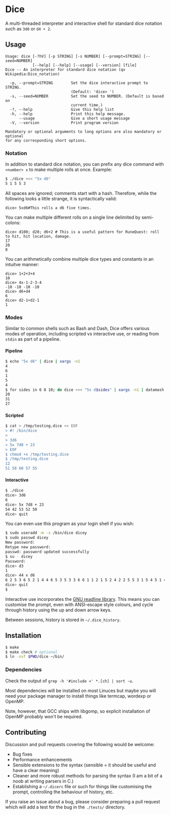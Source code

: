 Dice
====

A multi-threaded interpreter and interactive shell for standard dice notation such as `3d6` or `d4 + 2`.


Usage
----

```
Usage: dice [-?hV] [-p STRING] [-s NUMBER] [--prompt=STRING] [--seed=NUMBER]
            [--help] [--help] [--usage] [--version] [file]
Dice -- An interpreter for standard dice notation (qv Wikipedia:Dice_notation)

  -p, --prompt=STRING        Set the dice interactive prompt to STRING.
                             (Default: 'dice> ')
  -s, --seed=NUMBER          Set the seed to NUMBER. (Default is based on
                             current time.)
  -?, --help                 Give this help list
  -h, --help                 Print this help message.
      --usage                Give a short usage message
  -V, --version              Print program version

Mandatory or optional arguments to long options are also mandatory or optional
for any corresponding short options.
```

### Notation

In addition to standard dice notation,
you can prefix any dice command with `<number> x` to make multiple rolls at once.
Example:

```sh
$ ./dice <<< "5x d6"
5 1 5 5 3
```

All spaces are ignored; comments start with a hash.
Therefore, while the following looks a little strange, it is syntactically valid:

```
dice> 5xd6#This rolls a d6 five times.
```

You can make multiple different rolls on a single line delimited by semi-colons:

```
dice> d100; d20; d6+2 # This is a useful pattern for RuneQuest: roll to hit, hit location, damage.
17
20
8
```

You can arithmetically combine multiple dice types and constants in an intuitve manner:

```
dice> 1+2+3+4
10
dice> 4x-1-2-3-4
-10 -10 -10 -10
dice> d6+d4
6
dice> d2-1+d2-1
1
```


### Modes

Similar to common shells such as Bash and Dash, Dice offers various modes of operation, including scripted vs interactive use, or reading from `stdin` as part of a pipeline.

#### Pipeline

```sh
$ echo "5x d6" | dice | xargs -n1
4
6
1
5
4
$ for sides in 6 8 10; do dice <<< "5x d$sides" | xargs -n1 | datamash sum 1; done
20
31
27
```


#### Scripted

```sh
$ cat > /tmp/testing.dice << EOF
> #! /bin/dice
>
> 3d6
> 5x 7d8 + 23
> EOF
$ chmod +x /tmp/testing.dice
$ /tmp/testing.dice
12
51 58 60 57 55
```


#### Interactive

```sh
$ ./dice
dice> 3d6
6
dice> 5x 7d8 + 23
54 42 53 52 50
dice> quit
```

You can even use this program as your login shell if you wish:

```sh
$ sudo useradd -m -s /bin/dice dicey
$ sudo passwd dicey
New password:
Retype new password:
passwd: password updated successfully
$ su - dicey
Password:
dice> d3
1
dice> 44 x d6
6 2 5 3 6 5 2 1 4 4 6 5 3 5 3 3 6 6 1 1 2 1 5 2 4 2 2 5 5 3 1 5 4 5 1 4 4 3 4 2 6 4 6 3
dice> quit
$
```

Interactive use incorporates the [GNU readline library](https://tiswww.case.edu/php/chet/readline/rltop.html).
This means you can customise the prompt, even with ANSI-escape style colours,
and cycle through history using the up and down arrow keys.

Between sessions, history is stored in `~/.dice_history`.


Installation
----

```sh
$ make
$ make check # optional
$ ln -svf $PWD/dice ~/bin/
```

### Dependencies

Check the output of `grep -h '#include <' *.[ch] | sort -u`.

Most dependencies will be installed on most Linuces but maybe you will need your
package manager to install things like termcap, wordexp or OpenMP.

Note, however, that GCC ships with libgomp, so explicit installation of OpenMP probably won't be required.


Contributing
----

Discussion and pull requests covering the following would be welcome:

* Bug fixes
* Performance enhancements
* Sensible extensions to the syntax (sensible = it should be useful and have a clear meaning)
* Cleaner and more robust methods for parsing the syntax (I am a bit of a noob at writing parsers in C.)
* Establishing a `~/.dicerc` file or such for things like customising the prompt, controlling the behaviour of history, etc.

If you raise an issue about a bug, please consider preparing a pull request which will add a test for the bug in the `./tests/` directory.
